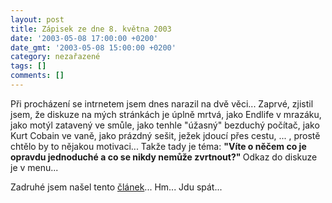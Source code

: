 ```yaml
---
layout: post
title: Zápisek ze dne 8. května 2003
date: '2003-05-08 17:00:00 +0200'
date_gmt: '2003-05-08 15:00:00 +0200'
category: nezařazené
tags: []
comments: []
---
```

<p>Při procházení se intrnetem jsem dnes
narazil na dvě věci... Zaprvé, zjistil jsem, že diskuze na mých stránkách je
úplně mrtvá, jako Endlife v mrazáku, jako motýl zatavený ve smůle, jako tenhle
&quot;úžasný&quot; bezduchý počítač, jako Kurt Cobain ve vaně, jako prázdný
sešit, ježek jdoucí přes cestu, ... , prostě chtělo by to nějakou motivaci...
Takže tady je téma: <span style="font-weight:bold">&quot;Víte o něčem co je opravdu
jednoduché a co se nikdy nemůže zvrtnout?&quot; </span>Odkaz do diskuze je v
menu...</p>
<p>Zadruhé jsem našel tento <a
href="http://www.pooh.cz/a.asp?id=2004220&amp;db=" target="_blank">článek</a>... Hm...
Jdu spát...</p>
